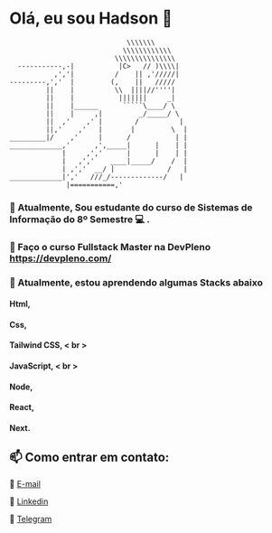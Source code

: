  # Olá, eu sou Hadson 👋

```
                             \\\\\\\
                            \\\\\\\\\\\\
                          \\\\\\\\\\\\\\\
  -----------,-|           |C>   // )\\\\|
           ,','|          /    || ,'/////|
---------,','  |         (,    ||   /////
         ||    |          \\  ||||//''''|
         ||    |           |||||||     _|
         ||    |______      `````\____/ \
         ||    |     ,|         _/_____/ \
         ||  ,'    ,' |        /          |
         ||,'    ,'   |       |         \  |
_________|/    ,'     |      /           | |
_____________,'      ,',_____|      |    | |
             |     ,','      |      |    | |
             |   ,','    ____|_____/    /  |
             | ,','  __/ |             /   |
_____________|','   ///_/-------------/   |
              |===========,'
```
    
 ### 🔭 Atualmente, Sou estudante do curso de Sistemas de Informação do 8º Semestre 💻 . 
 
  
 ### 📖 Faço o curso Fullstack Master na DevPleno https://devpleno.com/
 
 
 ### 🌱 Atualmente, estou aprendendo algumas Stacks abaixo
 #### Html, <br>  
 #### Css, <br>
 #### Tailwind CSS, < br >
 #### JavaScript, < br >
 #### Node, <br>
 #### React, <br>
 #### Next. <br>
 
 
 ##  📫 Como entrar em contato:

📧 <a href="mailto:hadsonmartins10@gmail.com" target="_blank">E-mail</a>
 
🧳 <a href="https://www.linkedin.com/in/hadsonmartins/" target="_blank">Linkedin</a>

💬 <a href="https://t.me/hadsonmartins" target="_blank">Telegram</a>


                            
<!--
**Hadsondev/Hadsondev** is a ✨ _special_ ✨ repository because its `README.md` (this file) appears on your GitHub profile.

Here are some ideas to get you started:

- 🔭 I’m currently working on ...
- 🌱 I’m currently learning ...
- 👯 I’m looking to collaborate on ...
- 🤔 I’m looking for help with ...
- 💬 Ask me about ...
- 📫 How to reach me: ...
- 😄 Pronouns: ...
- ⚡ Fun fact: ...
-->
